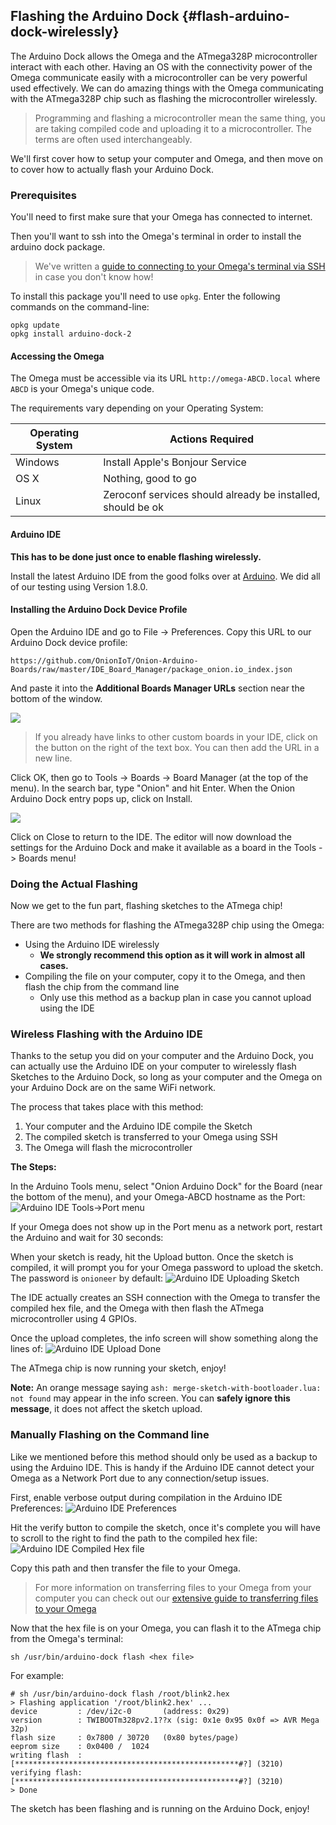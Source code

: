 ## Flashing the Arduino Dock {#flash-arduino-dock-wirelessly}

The Arduino Dock allows the Omega and the ATmega328P microcontroller interact with each other. Having an OS with the connectivity power of the Omega communicate easily with a microcontroller can be very powerful used effectively. We can do amazing things with the Omega communicating with the ATmega328P chip such as flashing the microcontroller wirelessly.

> Programming and flashing a microcontroller mean the same thing, you are taking compiled code and uploading it to a microcontroller. The terms are often used interchangeably.

We'll first cover how to setup your computer and Omega, and then move on to cover how to actually flash your Arduino Dock.

### Prerequisites

You'll need to first make sure that your Omega has connected to internet.

Then you'll want to ssh into the Omega's terminal in order to install the arduino dock package.


> We've written a [guide to connecting to your Omega's terminal via SSH](#connecting-to-the-omega-terminal-ssh) in case you don't know how!

To install this package you'll need to use `opkg`. Enter the following commands on the command-line:

```
opkg update
opkg install arduino-dock-2
```

#### Accessing the Omega
<!-- // 1) your computer must be able to connect to the Omega by it's `Omega-ABCD` name
// can recycle content from: https://wiki.onion.io/Tutorials/Arduino-Dock/Initial-Setup#computer-setup_accessing-the-omega-s-url

// highlight that on windows you need the bonjour printer services -->

<!-- Computer Config -->
<!-- ```{r child = '../../Get-Started/First-Time-Components/First-Time-Component-01-computer-config.md'}
``` -->


The Omega must be accessible via its URL `http://omega-ABCD.local` where `ABCD` is your Omega's unique code.

The requirements vary depending on your Operating System:

| Operating System | Actions Required                                            |
|------------------|-------------------------------------------------------------|
| Windows          | Install Apple's Bonjour Service                             |
| OS X             | Nothing, good to go                                         |
| Linux            | Zeroconf services should already be installed, should be ok |


#### Arduino IDE

**This has to be done just once to enable flashing wirelessly.**

Install the latest Arduino IDE from the good folks over at [Arduino](//www.arduino.cc/en/Main/Software). We did all of our testing using Version 1.8.0.

<!-- #### Modification of `boards.txt`

// need to modify arduino's boards.txt file to allow ssh sketch uploads
// recycle content from https://wiki.onion.io/Tutorials/Arduino-Dock/Initial-Setup#computer-setup_arduino-ide_modification-of-boards-txt

// TODO: LAZAR to update this messy solution

The regular Arduino Uno has no way of communicating with your computer via WiFi, but the Omega provides the Arduino Dock with a means of wireless communication, so we'll have to let the Arduino software know!
This requires a one line addition to the `boards.txt` file in your Arduino IDE installation.

Open the boards.txt file in any text editor. The following table outlines where the `boards.txt` file can be found:

| Operating System | Location of `boards.txt`                                                  |
|------------------|---------------------------------------------------------------------------|
| OS X             | `/Applications/Arduino.app/Contents/Java/hardware/arduino/avr/boards.txt` |
| Windows          | `C:\Program Files (x86)\Arduino\hardware\arduino\avr\boards.txt`          |

Once it's open, add the following line:
```
uno.upload.via_ssh=true
```
Doesn't matter where you add it, you can nestle it with the other `uno.` settings if you like.

-->

#### Installing the Arduino Dock Device Profile

Open the Arduino IDE and go to File -> Preferences. Copy this URL to our Arduino Dock device profile:

```
https://github.com/OnionIoT/Onion-Arduino-Boards/raw/master/IDE_Board_Manager/package_onion.io_index.json
```

And paste it into the **Additional Boards Manager URLs** section near the bottom of the window.

![](https://raw.githubusercontent.com/OnionIoT/Onion-Docs/master/Omega2/Documentation/Doing-Stuff/img/arduino-dock-preferences-boards-manager-urls.png)

>If you already have links to other custom boards in your IDE, click on the button on the right of the text box. You can then add the URL in a new line.

Click OK, then go to Tools -> Boards -> Board Manager (at the top of the menu). In the search bar, type "Onion" and hit Enter. When the Onion Arduino Dock entry pops up, click on Install.

![](https://raw.githubusercontent.com/OnionIoT/Onion-Docs/master/Omega2/Documentation/Doing-Stuff/img/arduino-dock-boards-manager.png)

Click on Close to return to the IDE. The editor will now download the settings for the Arduino Dock and make it available as a board in the Tools -> Boards menu!

### Doing the Actual Flashing


Now we get to the fun part, flashing sketches to the ATmega chip!

There are two methods for flashing the ATmega328P chip using the Omega:

* Using the Arduino IDE wirelessly
    * **We strongly recommend this option as it will work in almost all cases.**
* Compiling the file on your computer, copy it to the Omega, and then flash the chip from the command line
    * Only use this method as a backup plan in case you cannot upload using the IDE

### Wireless Flashing with the Arduino IDE

Thanks to the setup you did on your computer and the Arduino Dock, you can actually use the Arduino IDE on your computer to wirelessly flash Sketches to the Arduino Dock, so long as your computer and the Omega on your Arduino Dock are on the same WiFi network.

The process that takes place with this method:

1. Your computer and the Arduino IDE compile the Sketch
1. The compiled sketch is transferred to your Omega using SSH
1. The Omega will flash the microcontroller

**The Steps:**

In the Arduino Tools menu, select "Onion Arduino Dock" for the Board (near the bottom of the menu), and your Omega-ABCD hostname as the Port:
![Arduino IDE Tools->Port menu](https://raw.githubusercontent.com/OnionIoT/Onion-Docs/master/Omega2/Documentation/Doing-Stuff/img/arduino-dock-ide-board-port.png)

If your Omega does not show up in the Port menu as a network port, restart the Arduino and wait for 30 seconds:

When your sketch is ready, hit the Upload button. Once the sketch is compiled, it will prompt you for your Omega password to upload the sketch. The password is `onioneer` by default:
![Arduino IDE Uploading Sketch](//i.imgur.com/UDXIDVL.png)

The IDE actually creates an SSH connection with the Omega to transfer the compiled hex file, and the Omega with then flash the ATmega microcontroller using 4 GPIOs.

Once the upload completes, the info screen will show something along the lines of:
![Arduino IDE Upload Done](//i.imgur.com/oPOB4Vl.png)

The ATmega chip is now running your sketch, enjoy!


**Note:** An orange message saying `ash: merge-sketch-with-bootloader.lua: not found` may appear in the info screen. You can **safely ignore this message**, it does not affect the sketch upload.




<!-- // can borrow heavily from https://wiki.onion.io/Tutorials/Arduino-Dock/Using-the-Arduino-Dock#using-the-arduino-dock_flashing-sketches
// just get rid of the stuff about the onion library and onion object, the new arduino dock doesn't need that!
// take new screenshots please -->

<!-- TODO: Replace screenshots with newer screenshots -->

### Manually Flashing on the Command line
<!--
// mention that this should be the back-up way in case the above method doesn't work
// can borrow heavily from  https://wiki.onion.io/Tutorials/Arduino-Dock/Using-the-Arduino-Dock#using-the-arduino-dock_flashing-sketches_using-the-omega
// for the part where we copy over the file, link to the transferring files article -->

Like we mentioned before this method should only be used as a backup to using the Arduino IDE. This is handy if the Arduino IDE cannot detect your Omega as a Network Port due to any connection/setup issues.

First, enable verbose output during compilation in the Arduino IDE Preferences:
![Arduino IDE Preferences](//i.imgur.com/A6uXT6Y.png)

Hit the verify button to compile the sketch, once it's complete you will have to scroll to the right to find the path to the compiled hex file:
![Arduino IDE Compiled Hex file](//i.imgur.com/QEiDwu8.png)

Copy this path and then transfer the file to your Omega.

> For more information on transferring files to your Omega from your computer you can check out our [extensive guide to transferring files to your Omega](#transferring-files)

Now that the hex file is on your Omega, you can flash it to the ATmega chip from the Omega's terminal:

```
sh /usr/bin/arduino-dock flash <hex file>
```

For example:

```
# sh /usr/bin/arduino-dock flash /root/blink2.hex
> Flashing application '/root/blink2.hex' ...
device         : /dev/i2c-0       (address: 0x29)
version        : TWIBOOTm328pv2.1??x (sig: 0x1e 0x95 0x0f => AVR Mega 32p)
flash size     : 0x7800 / 30720   (0x80 bytes/page)
eeprom size    : 0x0400 /  1024
writing flash  : [**************************************************#?] (3210)
verifying flash: [**************************************************#?] (3210)
> Done
```

The sketch has been flashing and is running on the Arduino Dock, enjoy!

<!-- TODO: Replace screenshots with newer screenshots -->
